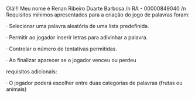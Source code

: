 Olá!!!
Meu nome é Renan Ribeiro Duarte Barbosa /n
RA - 00000849040 /n
Requisitos mínimos apresentados para a criação do jogo de palavras foram:  

· Selecionar uma palavra aleatória de uma lista predefinida. 

· Permitir ao jogador inserir letras para adivinhar a palavra. 

· Controlar o número de tentativas permitidas. 

· Ao finalizar aparecer se o jogador venceu ou perdeu 

 

requisitos adicionais: 

· O jogador poderá escolher entre duas categorias de palavras (frutas ou animais) 
